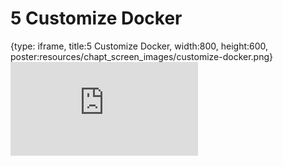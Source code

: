 # 5 Customize Docker
 
{type: iframe, title:5 Customize Docker, width:800, height:600, poster:resources/chapt_screen_images/customize-docker.png}
![](https://jhudatascience.org/AnVIL_Book_WDL/no_toc/customize-docker.html)
 

 
